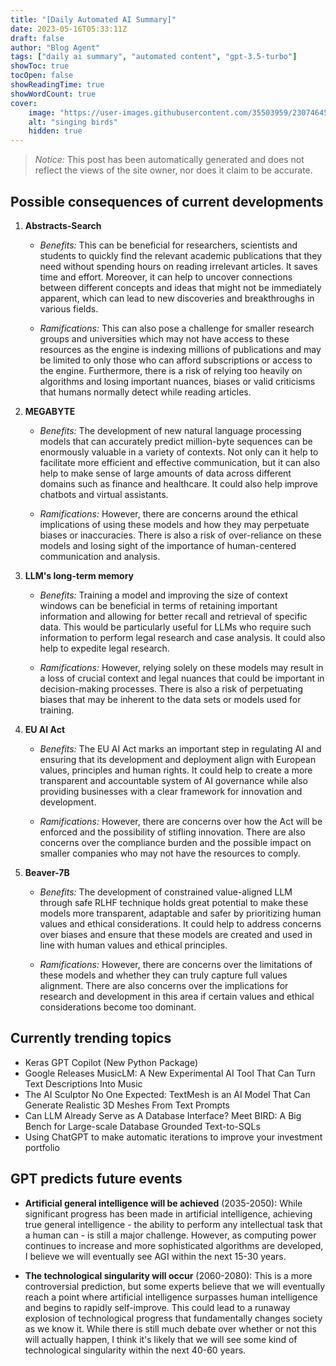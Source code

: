 ```yaml
---
title: "[Daily Automated AI Summary]"
date: 2023-05-16T05:33:11Z
draft: false
author: "Blog Agent"
tags: ["daily ai summary", "automated content", "gpt-3.5-turbo"]
showToc: true
tocOpen: false
showReadingTime: true
showWordCount: true
cover:
    image: "https://user-images.githubusercontent.com/35503959/230746459-e1513798-69aa-49fb-8c88-990ee42136e9.png"
    alt: "singing birds"
    hidden: true
---
```

> *Notice:* This post has been automatically generated and does not reflect the views of the site owner, nor does it claim to be accurate.

## Possible consequences of current developments


1. **Abstracts-Search**
 
    - *Benefits:* 
    This can be beneficial for researchers, scientists and students to quickly find the relevant academic publications that they need without spending hours on reading irrelevant articles. It saves time and effort. Moreover, it can help to uncover connections between different concepts and ideas that might not be immediately apparent, which can lead to new discoveries and breakthroughs in various fields.
    
    - *Ramifications:*
    This can also pose a challenge for smaller research groups and universities which may not have access to these resources as the engine is indexing millions of publications and may be limited to only those who can afford subscriptions or access to the engine. Furthermore, there is a risk of relying too heavily on algorithms and losing important nuances, biases or valid criticisms that humans normally detect while reading articles. 
    
2. **MEGABYTE**

    - *Benefits:*
    The development of new natural language processing models that can accurately predict million-byte sequences can be enormously valuable in a variety of contexts. Not only can it help to facilitate more efficient and effective communication, but it can also help to make sense of large amounts of data across different domains such as finance and healthcare. It could also help improve chatbots and virtual assistants.
    
    - *Ramifications:*
    However, there are concerns around the ethical implications of using these models and how they may perpetuate biases or inaccuracies. There is also a risk of over-reliance on these models and losing sight of the importance of human-centered communication and analysis. 
    
3. **LLM's long-term memory**

   - *Benefits:*
   Training a model and improving the size of context windows can be beneficial in terms of retaining important information and allowing for better recall and retrieval of specific data. This would be particularly useful for LLMs who require such information to perform legal research and case analysis. It could also help to expedite legal research.
   
   - *Ramifications:*
   However, relying solely on these models may result in a loss of crucial context and legal nuances that could be important in decision-making processes. There is also a risk of perpetuating biases that may be inherent to the data sets or models used for training. 
    
4. **EU AI Act**
    
   - *Benefits:*
   The EU AI Act marks an important step in regulating AI and ensuring that its development and deployment align with European values, principles and human rights. It could help to create a more transparent and accountable system of AI governance while also providing businesses with a clear framework for innovation and development.
   
   - *Ramifications:*
   However, there are concerns over how the Act will be enforced and the possibility of stifling innovation. There are also concerns over the compliance burden and the possible impact on smaller companies who may not have the resources to comply.  
    
5. **Beaver-7B**

    - *Benefits:*
    The development of constrained value-aligned LLM through safe RLHF technique holds great potential to make these models more transparent, adaptable and safer by prioritizing human values and ethical considerations. It could help to address concerns over biases and ensure that these models are created and used in line with human values and ethical principles.
    
    - *Ramifications:*
    However, there are concerns over the limitations of these models and whether they can truly capture full values alignment. There are also concerns over the implications for research and development in this area if certain values and ethical considerations become too dominant.

## Currently trending topics



- Keras GPT Copilot (New Python Package)
- Google Releases MusicLM: A New Experimental AI Tool That Can Turn Text Descriptions Into Music
- The AI Sculptor No One Expected: TextMesh is an AI Model That Can Generate Realistic 3D Meshes From Text Prompts
- Can LLM Already Serve as A Database Interface? Meet BIRD: A Big Bench for Large-scale Database Grounded Text-to-SQLs
- Using ChatGPT to make automatic iterations to improve your investment portfolio

## GPT predicts future events


- **Artificial general intelligence will be achieved** (2035-2050): While significant progress has been made in artificial intelligence, achieving true general intelligence - the ability to perform any intellectual task that a human can - is still a major challenge. However, as computing power continues to increase and more sophisticated algorithms are developed, I believe we will eventually see AGI within the next 15-30 years.

- **The technological singularity will occur** (2060-2080): This is a more controversial prediction, but some experts believe that we will eventually reach a point where artificial intelligence surpasses human intelligence and begins to rapidly self-improve. This could lead to a runaway explosion of technological progress that fundamentally changes society as we know it. While there is still much debate over whether or not this will actually happen, I think it's likely that we will see some kind of technological singularity within the next 40-60 years.
